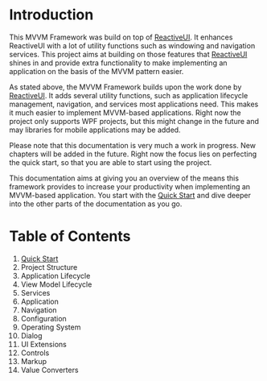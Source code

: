# Introduction

This MVVM Framework was build on top of [ReactiveUI](https://github.com/reactiveui/ReactiveUI). It enhances ReactiveUI with a lot of utility functions such as
windowing and navigation services. This project aims at building on those features that [ReactiveUI](https://github.com/reactiveui/ReactiveUI) shines in and
provide extra functionality to make implementing an application on the basis of the MVVM pattern easier.

As stated above, the MVVM Framework builds upon the work done by [ReactiveUI](https://github.com/reactiveui/ReactiveUI). It adds several utility functions, such
as application lifecycle management, navigation, and services most applications need. This makes it much easier to implement MVVM-based applications. Right now the
project only supports WPF projects, but this might change in the future and may libraries for mobile applications may be added.

Please note that this documentation is very much a work in progress. New chapters will be added in the future. Right now the focus lies on perfecting the quick
start, so that you are able to start using the project.

This documentation aims at giving you an overview of the means this framework provides to increase your productivity when implementing an MVVM-based application.
You start with the [Quick Start](https://github.com/lecode-official/mvvm-framework/blob/master/Documentation/QuickStart.md) and dive deeper into the other parts
of the documentation as you go.

# Table of Contents
1. [Quick Start](https://github.com/lecode-official/mvvm-framework/blob/master/Documentation/QuickStart.md)
2. Project Structure
3. Application Lifecycle
4. View Model Lifecycle
5. Services
  1. Application
  2. Navigation
  3. Configuration
  4. Operating System
  5. Dialog
6. UI Extensions
  1. Controls
  2. Markup
  3. Value Converters
